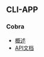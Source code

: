 ## CLI-APP
### Cobra
- [概述](https://github.com/spf13/cobra)
- [API文档](https://godoc.org/github.com/spf13/cobra)
